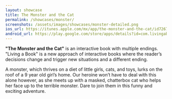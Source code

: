 ```yaml
---
layout: showcase
title: The Monster and the Cat
permalink: /showcases/monster/
screenshots: /assets/images/showcases/monster-detailed.png
ios_url: https://itunes.apple.com/mx/app/the-monster-and-the-cat/id726779970?l=en&mt=8
android_url: https://play.google.com/store/apps/details?id=com.livingabook.monsterandcat
---
```

**"The Monster and the Cat"** is an interactive book with multiple endings.
"Living a Book" is a new approach of interactive books where the reader’s
decisions change and trigger new situations and a different ending.

A monster, which thrives on a diet of little girls, cats, and toys, lurks
on the roof of a 9 year old girl’s home. Our heroine won’t have to deal
with this alone however, as she meets up with a masked, chatterbox cat
who helps her face up to the terrible monster. Dare to join them in this
funny and exciting adventure.
